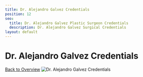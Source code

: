 ```yaml
---
title: Dr. Alejandro Galvez Credentials
position: 12
seo:
  title: Dr. Alejandro Galvez Plastic Surgeon Credentials
  description: Dr. Alejandro Galvez Surgical Credentials
layout: default
---
```


<div class='wrap'>
<div class='section u-py6 u-alignCenter'>
<h1>Dr. Alejandro Galvez Credentials</h1>
<a href='/plastic-surgeries/overview'>Back to Overview</a>
<img class='u-pt4' src='/uploads/dr-galvez-credentials.png' alt='Dr. Alejandro Galvez Credentials'>
</div>
</div>